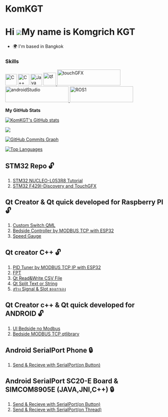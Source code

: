 # KomKGT
Hi ![](https://user-images.githubusercontent.com/18350557/176309783-0785949b-9127-417c-8b55-ab5a4333674e.gif)My name is Komgrich KGT
====================================================================================================================================

* 🌍  I'm based in Bangkok

### Skills

<p align="left">
<a href="https://docs.microsoft.com/en-us/cpp/?view=msvc-170" target="_blank" rel="noreferrer"><img src="https://raw.githubusercontent.com/danielcranney/readme-generator/main/public/icons/skills/c-colored.svg" width="36" height="36" alt="C" /></a>
<a href="https://docs.microsoft.com/en-us/cpp/?view=msvc-170" target="_blank" rel="noreferrer"><img src="https://raw.githubusercontent.com/danielcranney/readme-generator/main/public/icons/skills/cplusplus-colored.svg" width="36" height="36" alt="C++" /></a>
<a href="https://www.oracle.com/java/" target="_blank" rel="noreferrer"><img src="https://raw.githubusercontent.com/danielcranney/readme-generator/main/public/icons/skills/java-colored.svg" width="36" height="36" alt="Java" /></a>
<a href="https://www.qt.io/" target="_blank" rel="noreferrer"> <img src="https://upload.wikimedia.org/wikipedia/commons/0/0b/Qt_logo_2016.svg" alt="qt" width="40" height="40"/> </a>
<a href="https://https://support.touchgfx.com/4.21/docs/introduction/welcome/" target="_blank" rel="noreferrer"> <img src="https://support.touchgfx.com/4.21/img/logo.svg" alt="touchGFX" width="200" height="50"/> </a>
<a href="https://en.wikipedia.org/wiki/Android_Studio" target="_blank" rel="noreferrer"> <img src="https://upload.wikimedia.org/wikipedia/commons/9/92/Android_Studio_Trademark.svg" alt="androidStudio" width="200" height="50"/> </a>
<a href="https://www.ros.org/" target="_blank" rel="noreferrer"> <img src="https://upload.wikimedia.org/wikipedia/commons/b/bb/Ros_logo.svg" alt="ROS1" width="200" height="50"/> </a>

</p>  

<b>My GitHub Stats</b>

<a href="http://www.github.com/KomKGT"><img src="https://github-readme-stats.vercel.app/api?username=KomKGT&show_icons=true&hide=&count_private=true&title_color=0891b2&text_color=ffffff&icon_color=0891b2&bg_color=1c1917&hide_border=true&show_icons=true" alt="KomKGT's GitHub stats" /></a>

<a href="http://www.github.com/KomKGT"><img src="https://github-readme-streak-stats.herokuapp.com/?user=KomKGT&stroke=ffffff&background=1c1917&ring=0891b2&fire=0891b2&currStreakNum=ffffff&currStreakLabel=0891b2&sideNums=ffffff&sideLabels=ffffff&dates=ffffff&hide_border=true" /></a>

<a href="http://www.github.com/KomKGT"><img src="https://github-readme-activity-graph.cyclic.app/graph?username=KomKGT&bg_color=1c1917&color=ffffff&line=0891b2&point=ffffff&area_color=1c1917&area=true&hide_border=true&custom_title=GitHub%20Commits%20Graph" alt="GitHub Commits Graph" /></a>

<a href="https://github.com/KomKGT" align="left"><img src="https://github-readme-stats.vercel.app/api/top-langs/?username=KomKGT&langs_count=10&title_color=0891b2&text_color=ffffff&icon_color=0891b2&bg_color=1c1917&hide_border=true&locale=en&custom_title=Top%20%Languages" alt="Top Languages" /></a>  


## STM32 Repo :unlock:
1. [STM32 NUCLEO-L053R8 Tutorial](https://github.com/KomKGT/STM32-NUCLEO-L053R8/tree/main/Tutorial)
2. [STM32 F429I-Discovery and TouchGFX](https://github.com/KomKGT/TouchGFX_4_21_1_First_Tester)
## Qt Creator & Qt quick developed for Raspberry PI :unlock:
1. [Custom Switch QML](https://github.com/KomKGT/QML_Custom)
2. [Bedside Controller by MODBUS TCP with ESP32](https://github.com/KomKGT/Bedside_Modbus_24122022)
3. [Speed Gauge](https://github.com/KomKGT/QML_SpeedGauge)
## Qt creator C++ :unlock:
1. [PID Tuner by MODBUS TCP IP with ESP32](https://github.com/KomKGT/PID_Tuner)
2. [FPT](https://github.com/KomKGT/LTN_FPT)
3. [Qt Read&Write CSV File](https://github.com/KomKGT/Qt_ReadAndWrite_CSVFile)
4. [Qt Split Text or String](https://github.com/KomKGT/Qt_SplitText)
5. [สร้าง Signal & Slot ของเราเอง](https://github.com/KomKGT/CreateOwnSignalAndSlot) 
## Qt Creator c++ & Qt quick developed for ANDROID :unlock:
1. [UI Bedside no Modbus](https://github.com/BoonKom/ANDROID-MainView-Bedside-without-MODBUS) 
2. [Bedside MODBUS TCP qtlibrary](https://github.com/BoonKom/Modbus-Qt-Library) 
## Android SerialPort Phone :lock:
1. [Send & Recieve with SerialPort(on Button)](https://github.com/BoonKom/Android_Phone_SerialPort_By_mik3y) 
## Android SerialPort SC20-E Board & SIMCOM8905E (JAVA,JNI,C++) :lock:
1. [Send & Recieve with SerialPort(on Button)](https://github.com/BoonKom/Android-SerialPort-on-Boards) 
2. [Send & Recieve with SerialPort(on Thread)](https://github.com/BoonKom/Android-SerialPort-Boards_Thread) 
